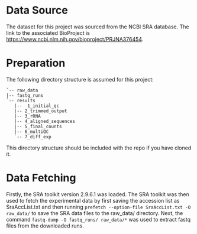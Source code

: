 # Data Source

The dataset for this project was sourced from the NCBI SRA database.
The link to the associated BioProject is https://www.ncbi.nlm.nih.gov/bioproject/PRJNA376454.

# Preparation

The following directory structure is assumed for this project:

 ```
`-- raw_data
|-- fastq_runs
`-- results
    |--  1_initial_qc
    |-- 2_trimmed_output
    |-- 3_rRNA
    |-- 4_aligned_sequences
    |-- 5_final_counts
    |-- 6_multiQC
    `-- 7_diff_exp
```
This directory structure should be included with the repo if you have cloned it.


# Data Fetching

Firstly, the SRA toolkit version 2.9.6.1 was loaded.
The SRA toolkit was then used to fetch the experimental data by first saving the accession list
as SraAccList.txt and then running `prefetch --option-file SraAccList.txt -O  raw_data/` to save the SRA
data files to the raw_data/ directory. Next, the command `fastq-dump -O fastq_runs/ raw_data/*` was used to extract
fastq files from the downloaded runs.
